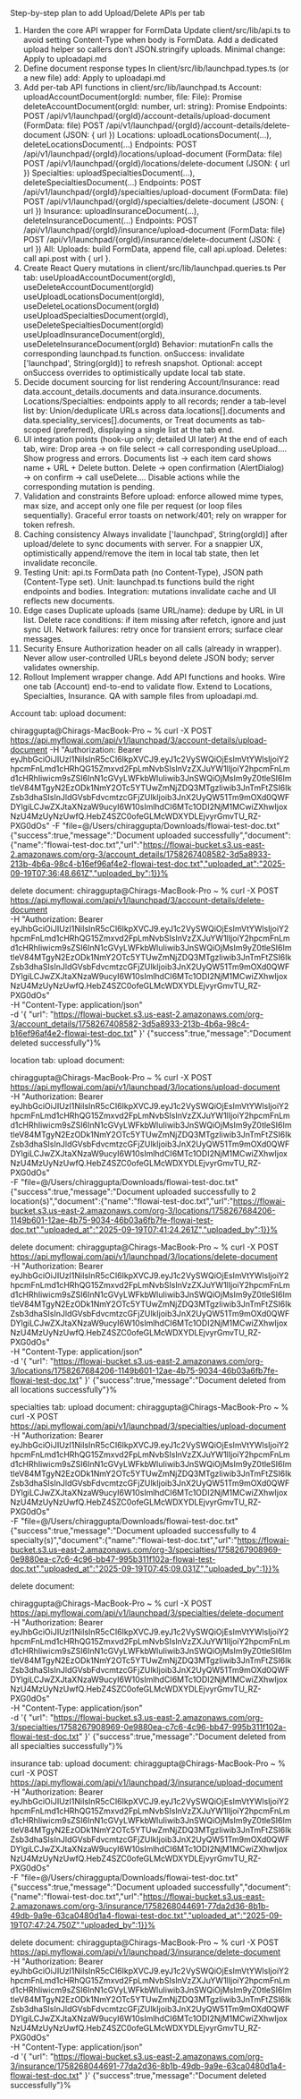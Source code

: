 Step-by-step plan to add Upload/Delete APIs per tab
1) Harden the core API wrapper for FormData
Update client/src/lib/api.ts to avoid setting Content-Type when body is FormData.
Add a dedicated upload helper so callers don’t JSON.stringify uploads.
Minimal change:
Apply to uploadapi.md
2) Define document response types
In client/src/lib/launchpad.types.ts (or a new file) add:
Apply to uploadapi.md
3) Add per-tab API functions in client/src/lib/launchpad.ts
Account:
uploadAccountDocument(orgId: number, file: File): Promise<UploadDocumentResponse>
deleteAccountDocument(orgId: number, url: string): Promise<DeleteDocumentResponse>
Endpoints:
POST /api/v1/launchpad/{orgId}/account-details/upload-document (FormData: file)
POST /api/v1/launchpad/{orgId}/account-details/delete-document (JSON: { url })
Locations:
uploadLocationsDocument(...), deleteLocationsDocument(...)
Endpoints:
POST /api/v1/launchpad/{orgId}/locations/upload-document (FormData: file)
POST /api/v1/launchpad/{orgId}/locations/delete-document (JSON: { url })
Specialties:
uploadSpecialtiesDocument(...), deleteSpecialtiesDocument(...)
Endpoints:
POST /api/v1/launchpad/{orgId}/specialties/upload-document (FormData: file)
POST /api/v1/launchpad/{orgId}/specialties/delete-document (JSON: { url })
Insurance:
uploadInsuranceDocument(...), deleteInsuranceDocument(...)
Endpoints:
POST /api/v1/launchpad/{orgId}/insurance/upload-document (FormData: file)
POST /api/v1/launchpad/{orgId}/insurance/delete-document (JSON: { url })
All:
Uploads: build FormData, append file, call api.upload.
Deletes: call api.post with { url }.
4) Create React Query mutations in client/src/lib/launchpad.queries.ts
Per tab:
useUploadAccountDocument(orgId), useDeleteAccountDocument(orgId)
useUploadLocationsDocument(orgId), useDeleteLocationsDocument(orgId)
useUploadSpecialtiesDocument(orgId), useDeleteSpecialtiesDocument(orgId)
useUploadInsuranceDocument(orgId), useDeleteInsuranceDocument(orgId)
Behavior:
mutationFn calls the corresponding launchpad.ts function.
onSuccess: invalidate ['launchpad', String(orgId)] to refresh snapshot.
Optional: accept onSuccess overrides to optimistically update local tab state.
5) Decide document sourcing for list rendering
Account/Insurance: read data.account_details.documents and data.insurance.documents.
Locations/Specialties: endpoints apply to all records; render a tab-level list by:
Union/deduplicate URLs across data.locations[].documents and data.speciality_services[].documents, or
Treat documents as tab-scoped (preferred), displaying a single list at the tab end.
6) UI integration points (hook-up only; detailed UI later)
At the end of each tab, wire:
Drop area → on file select → call corresponding useUpload.... Show progress and errors.
Documents list → each item card shows name + URL + Delete button.
Delete → open confirmation (AlertDialog) → on confirm → call useDelete....
Disable actions while the corresponding mutation is pending.
7) Validation and constraints
Before upload: enforce allowed mime types, max size, and accept only one file per request (or loop files sequentially).
Graceful error toasts on network/401; rely on wrapper for token refresh.
8) Caching consistency
Always invalidate ['launchpad', String(orgId)] after upload/delete to sync documents with server.
For a snappier UX, optimistically append/remove the item in local tab state, then let invalidate reconcile.
9) Testing
Unit: api.ts FormData path (no Content-Type), JSON path (Content-Type set).
Unit: launchpad.ts functions build the right endpoints and bodies.
Integration: mutations invalidate cache and UI reflects new documents.
10) Edge cases
Duplicate uploads (same URL/name): dedupe by URL in UI list.
Delete race conditions: if item missing after refetch, ignore and just sync UI.
Network failures: retry once for transient errors; surface clear messages.
11) Security
Ensure Authorization header on all calls (already in wrapper).
Never allow user-controlled URLs beyond delete JSON body; server validates ownership.
12) Rollout
Implement wrapper change.
Add API functions and hooks.
Wire one tab (Account) end-to-end to validate flow.
Extend to Locations, Specialties, Insurance.
QA with sample files from uploadapi.md.



Account tab:
upload document:

chiraggupta@Chirags-MacBook-Pro ~ % curl -X POST https://api.myflowai.com/api/v1/launchpad/3/account-details/upload-document -H "Authorization: Bearer eyJhbGciOiJIUzI1NiIsInR5cCI6IkpXVCJ9.eyJ1c2VySWQiOjEsImVtYWlsIjoiY2hpcmFnLmd1cHRhQG15Zmxvd2FpLmNvbSIsInVzZXJuYW1lIjoiY2hpcmFnLmd1cHRhIiwicm9sZSI6InN1cGVyLWFkbWluIiwib3JnSWQiOjMsIm9yZ0tleSI6ImtleV84MTgyN2EzODk1NmY2OTc5YTUwZmNjZDQ3MTgzIiwib3JnTmFtZSI6IkZsb3dhaSIsInJldGVsbFdvcmtzcGFjZUlkIjoib3JnX2UyQW51Tm9mOXd0QWFDYlgiLCJwZXJtaXNzaW9ucyI6W10sImlhdCI6MTc1ODI2NjM1MCwiZXhwIjoxNzU4MzUyNzUwfQ.HebZ4SZC0ofeGLMcWDXYDLEjvyrGmvTU_RZ-PXG0dOs" -F "file=@/Users/chiraggupta/Downloads/flowai-test-doc.txt"
{"success":true,"message":"Document uploaded successfully","document":{"name":"flowai-test-doc.txt","url":"https://flowai-bucket.s3.us-east-2.amazonaws.com/org-3/account_details/1758267408582-3d5a8933-213b-4b6a-98c4-b16ef96af4e2-flowai-test-doc.txt","uploaded_at":"2025-09-19T07:36:48.661Z","uploaded_by":1}}%   

delete document:
chiraggupta@Chirags-MacBook-Pro ~ % curl -X POST https://api.myflowai.com/api/v1/launchpad/3/account-details/delete-document \
  -H "Authorization: Bearer eyJhbGciOiJIUzI1NiIsInR5cCI6IkpXVCJ9.eyJ1c2VySWQiOjEsImVtYWlsIjoiY2hpcmFnLmd1cHRhQG15Zmxvd2FpLmNvbSIsInVzZXJuYW1lIjoiY2hpcmFnLmd1cHRhIiwicm9sZSI6InN1cGVyLWFkbWluIiwib3JnSWQiOjMsIm9yZ0tleSI6ImtleV84MTgyN2EzODk1NmY2OTc5YTUwZmNjZDQ3MTgzIiwib3JnTmFtZSI6IkZsb3dhaSIsInJldGVsbFdvcmtzcGFjZUlkIjoib3JnX2UyQW51Tm9mOXd0QWFDYlgiLCJwZXJtaXNzaW9ucyI6W10sImlhdCI6MTc1ODI2NjM1MCwiZXhwIjoxNzU4MzUyNzUwfQ.HebZ4SZC0ofeGLMcWDXYDLEjvyrGmvTU_RZ-PXG0dOs" \
  -H "Content-Type: application/json" \
  -d '{
    "url": "https://flowai-bucket.s3.us-east-2.amazonaws.com/org-3/account_details/1758267408582-3d5a8933-213b-4b6a-98c4-b16ef96af4e2-flowai-test-doc.txt"
  }'
{"success":true,"message":"Document deleted successfully"}%   


location tab:
upload document:

chiraggupta@Chirags-MacBook-Pro ~ % curl -X POST https://api.myflowai.com/api/v1/launchpad/3/locations/upload-document \
  -H "Authorization: Bearer eyJhbGciOiJIUzI1NiIsInR5cCI6IkpXVCJ9.eyJ1c2VySWQiOjEsImVtYWlsIjoiY2hpcmFnLmd1cHRhQG15Zmxvd2FpLmNvbSIsInVzZXJuYW1lIjoiY2hpcmFnLmd1cHRhIiwicm9sZSI6InN1cGVyLWFkbWluIiwib3JnSWQiOjMsIm9yZ0tleSI6ImtleV84MTgyN2EzODk1NmY2OTc5YTUwZmNjZDQ3MTgzIiwib3JnTmFtZSI6IkZsb3dhaSIsInJldGVsbFdvcmtzcGFjZUlkIjoib3JnX2UyQW51Tm9mOXd0QWFDYlgiLCJwZXJtaXNzaW9ucyI6W10sImlhdCI6MTc1ODI2NjM1MCwiZXhwIjoxNzU4MzUyNzUwfQ.HebZ4SZC0ofeGLMcWDXYDLEjvyrGmvTU_RZ-PXG0dOs" \
  -F "file=@/Users/chiraggupta/Downloads/flowai-test-doc.txt"
{"success":true,"message":"Document uploaded successfully to 2 location(s)","document":{"name":"flowai-test-doc.txt","url":"https://flowai-bucket.s3.us-east-2.amazonaws.com/org-3/locations/1758267684206-1149b601-12ae-4b75-9034-46b03a6fb7fe-flowai-test-doc.txt","uploaded_at":"2025-09-19T07:41:24.261Z","uploaded_by":1}}%             

delete document:
chiraggupta@Chirags-MacBook-Pro ~ % curl -X POST https://api.myflowai.com/api/v1/launchpad/3/locations/delete-document \
  -H "Authorization: Bearer eyJhbGciOiJIUzI1NiIsInR5cCI6IkpXVCJ9.eyJ1c2VySWQiOjEsImVtYWlsIjoiY2hpcmFnLmd1cHRhQG15Zmxvd2FpLmNvbSIsInVzZXJuYW1lIjoiY2hpcmFnLmd1cHRhIiwicm9sZSI6InN1cGVyLWFkbWluIiwib3JnSWQiOjMsIm9yZ0tleSI6ImtleV84MTgyN2EzODk1NmY2OTc5YTUwZmNjZDQ3MTgzIiwib3JnTmFtZSI6IkZsb3dhaSIsInJldGVsbFdvcmtzcGFjZUlkIjoib3JnX2UyQW51Tm9mOXd0QWFDYlgiLCJwZXJtaXNzaW9ucyI6W10sImlhdCI6MTc1ODI2NjM1MCwiZXhwIjoxNzU4MzUyNzUwfQ.HebZ4SZC0ofeGLMcWDXYDLEjvyrGmvTU_RZ-PXG0dOs" \
  -H "Content-Type: application/json" \
  -d '{
    "url": "https://flowai-bucket.s3.us-east-2.amazonaws.com/org-3/locations/1758267684206-1149b601-12ae-4b75-9034-46b03a6fb7fe-flowai-test-doc.txt"
  }'
{"success":true,"message":"Document deleted from all locations successfully"}%   


specialties tab:
upload document:
chiraggupta@Chirags-MacBook-Pro ~ % curl -X POST https://api.myflowai.com/api/v1/launchpad/3/specialties/upload-document \
  -H "Authorization: Bearer eyJhbGciOiJIUzI1NiIsInR5cCI6IkpXVCJ9.eyJ1c2VySWQiOjEsImVtYWlsIjoiY2hpcmFnLmd1cHRhQG15Zmxvd2FpLmNvbSIsInVzZXJuYW1lIjoiY2hpcmFnLmd1cHRhIiwicm9sZSI6InN1cGVyLWFkbWluIiwib3JnSWQiOjMsIm9yZ0tleSI6ImtleV84MTgyN2EzODk1NmY2OTc5YTUwZmNjZDQ3MTgzIiwib3JnTmFtZSI6IkZsb3dhaSIsInJldGVsbFdvcmtzcGFjZUlkIjoib3JnX2UyQW51Tm9mOXd0QWFDYlgiLCJwZXJtaXNzaW9ucyI6W10sImlhdCI6MTc1ODI2NjM1MCwiZXhwIjoxNzU4MzUyNzUwfQ.HebZ4SZC0ofeGLMcWDXYDLEjvyrGmvTU_RZ-PXG0dOs" \
  -F "file=@/Users/chiraggupta/Downloads/flowai-test-doc.txt"       
{"success":true,"message":"Document uploaded successfully to 4 specialty(s)","document":{"name":"flowai-test-doc.txt","url":"https://flowai-bucket.s3.us-east-2.amazonaws.com/org-3/specialties/1758267908969-0e9880ea-c7c6-4c96-bb47-995b311f102a-flowai-test-doc.txt","uploaded_at":"2025-09-19T07:45:09.031Z","uploaded_by":1}}%                                             

delete document:

chiraggupta@Chirags-MacBook-Pro ~ % curl -X POST https://api.myflowai.com/api/v1/launchpad/3/specialties/delete-document \
  -H "Authorization: Bearer eyJhbGciOiJIUzI1NiIsInR5cCI6IkpXVCJ9.eyJ1c2VySWQiOjEsImVtYWlsIjoiY2hpcmFnLmd1cHRhQG15Zmxvd2FpLmNvbSIsInVzZXJuYW1lIjoiY2hpcmFnLmd1cHRhIiwicm9sZSI6InN1cGVyLWFkbWluIiwib3JnSWQiOjMsIm9yZ0tleSI6ImtleV84MTgyN2EzODk1NmY2OTc5YTUwZmNjZDQ3MTgzIiwib3JnTmFtZSI6IkZsb3dhaSIsInJldGVsbFdvcmtzcGFjZUlkIjoib3JnX2UyQW51Tm9mOXd0QWFDYlgiLCJwZXJtaXNzaW9ucyI6W10sImlhdCI6MTc1ODI2NjM1MCwiZXhwIjoxNzU4MzUyNzUwfQ.HebZ4SZC0ofeGLMcWDXYDLEjvyrGmvTU_RZ-PXG0dOs" \
  -H "Content-Type: application/json" \
  -d '{
    "url": "https://flowai-bucket.s3.us-east-2.amazonaws.com/org-3/specialties/1758267908969-0e9880ea-c7c6-4c96-bb47-995b311f102a-flowai-test-doc.txt"
  }'
{"success":true,"message":"Document deleted from all specialties successfully"}%    

insurance tab:
upload document:
chiraggupta@Chirags-MacBook-Pro ~ % curl -X POST https://api.myflowai.com/api/v1/launchpad/3/insurance/upload-document \
  -H "Authorization: Bearer eyJhbGciOiJIUzI1NiIsInR5cCI6IkpXVCJ9.eyJ1c2VySWQiOjEsImVtYWlsIjoiY2hpcmFnLmd1cHRhQG15Zmxvd2FpLmNvbSIsInVzZXJuYW1lIjoiY2hpcmFnLmd1cHRhIiwicm9sZSI6InN1cGVyLWFkbWluIiwib3JnSWQiOjMsIm9yZ0tleSI6ImtleV84MTgyN2EzODk1NmY2OTc5YTUwZmNjZDQ3MTgzIiwib3JnTmFtZSI6IkZsb3dhaSIsInJldGVsbFdvcmtzcGFjZUlkIjoib3JnX2UyQW51Tm9mOXd0QWFDYlgiLCJwZXJtaXNzaW9ucyI6W10sImlhdCI6MTc1ODI2NjM1MCwiZXhwIjoxNzU4MzUyNzUwfQ.HebZ4SZC0ofeGLMcWDXYDLEjvyrGmvTU_RZ-PXG0dOs" \
  -F "file=@/Users/chiraggupta/Downloads/flowai-test-doc.txt"             
{"success":true,"message":"Document uploaded successfully","document":{"name":"flowai-test-doc.txt","url":"https://flowai-bucket.s3.us-east-2.amazonaws.com/org-3/insurance/1758268044691-77da2d36-8b1b-49db-9a9e-63ca0480d1a4-flowai-test-doc.txt","uploaded_at":"2025-09-19T07:47:24.750Z","uploaded_by":1}}%                                              

delete document:
chiraggupta@Chirags-MacBook-Pro ~ % curl -X POST https://api.myflowai.com/api/v1/launchpad/3/insurance/delete-document \
  -H "Authorization: Bearer eyJhbGciOiJIUzI1NiIsInR5cCI6IkpXVCJ9.eyJ1c2VySWQiOjEsImVtYWlsIjoiY2hpcmFnLmd1cHRhQG15Zmxvd2FpLmNvbSIsInVzZXJuYW1lIjoiY2hpcmFnLmd1cHRhIiwicm9sZSI6InN1cGVyLWFkbWluIiwib3JnSWQiOjMsIm9yZ0tleSI6ImtleV84MTgyN2EzODk1NmY2OTc5YTUwZmNjZDQ3MTgzIiwib3JnTmFtZSI6IkZsb3dhaSIsInJldGVsbFdvcmtzcGFjZUlkIjoib3JnX2UyQW51Tm9mOXd0QWFDYlgiLCJwZXJtaXNzaW9ucyI6W10sImlhdCI6MTc1ODI2NjM1MCwiZXhwIjoxNzU4MzUyNzUwfQ.HebZ4SZC0ofeGLMcWDXYDLEjvyrGmvTU_RZ-PXG0dOs" \
  -H "Content-Type: application/json" \
  -d '{
    "url": "https://flowai-bucket.s3.us-east-2.amazonaws.com/org-3/insurance/1758268044691-77da2d36-8b1b-49db-9a9e-63ca0480d1a4-flowai-test-doc.txt"
  }'
{"success":true,"message":"Document deleted successfully"}%        

